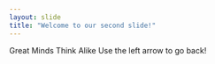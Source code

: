 ```yaml
---
layout: slide
title: "Welcome to our second slide!"
---
```

Great Minds Think Alike
Use the left arrow to go back!
